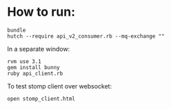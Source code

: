 # How to run:

    bundle 
    hutch --require api_v2_consumer.rb --mq-exchange ""

In a separate window:

    rvm use 3.1
    gem install bunny
    ruby api_client.rb

To test stomp client over websocket:

    open stomp_client.html
